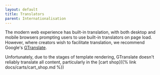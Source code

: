 ```yaml
---
layout: default
title: Translators
parent: Internationalisation
---
```


The modern web experience has built-in translation, with both desktop and mobile browsers prompting users to use built-in translators on page load. However, where creators wish to facilitate translation, we recommend Google's [GTranslate](https://support.easol.com/hc/en-gb/articles/4413760148881-Set-up-multi-language-website-with-GTranslate).

Unfortunately, due to the stages of template rendering, GTranslate doesn't reliably translate all content, particularly in the [cart shop]({% link docs/carts/cart_shop.md %})
